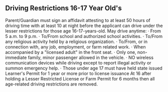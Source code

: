 ## Driving Restrictions 16-17 Year Old's
Parent/Guardian must sign an affidavit attesting to at least 50 hours of driving time with at least 10 at night before the applicant can drive under the lesser restrictions for those age 16-17-years-old. May drive anytime:
· From 5 a.m. to 9 p.m.
· To/From school and authorized school activities.
· To/From any religious activity held by a religious organization.
· To/From, or in connection with, any job, employment, or farm related work.
· When accompanied by a "licensed adult" in the front seat.
· Only one, non-immediate family, minor passenger allowed in the vehicle.
· NO wireless communication devices while driving except to report illegal activity or summon emergency help.
· Those under age 17 must have held state issued Learner's Permit for 1 year or more prior to license issuance
At 16 after holding a Lesser Restricted License or Farm Permit for 6 months then all age-related driving restrictions are removed.